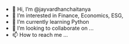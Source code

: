- 👋 Hi, I’m @jayvardhanchaitanya
- 👀 I’m interested in Finance, Economics, ESG, 
- 🌱 I’m currently learning Python
- 💞️ I’m looking to collaborate on ...
- 📫 How to reach me ...

<!---
jayvardhanchaitanya/jayvardhanchaitanya is a ✨ special ✨ repository because its `README.md` (this file) appears on your GitHub profile.
You can click the Preview link to take a look at your changes.
--->
